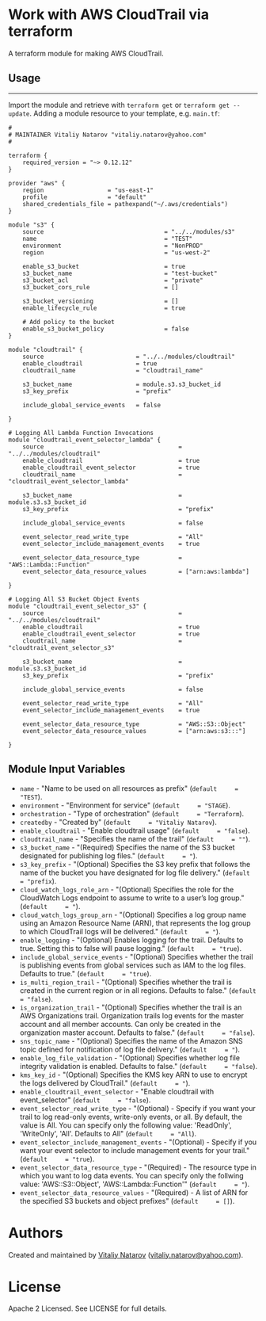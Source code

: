 # Work with AWS CloudTrail via terraform

A terraform module for making AWS CloudTrail.

## Usage
----------------------

Import the module and retrieve with ```terraform get``` or ```terraform get --update```. Adding a module resource to your template, e.g. `main.tf`:

```
#
# MAINTAINER Vitaliy Natarov "vitaliy.natarov@yahoo.com"
#

terraform {
    required_version = "~> 0.12.12"
}

provider "aws" {
    region                  = "us-east-1"
    profile                 = "default"
    shared_credentials_file = pathexpand("~/.aws/credentials")
}

module "s3" {
    source                                  = "../../modules/s3"
    name                                    = "TEST"
    environment                             = "NonPROD"
    region                                  = "us-west-2"

    enable_s3_bucket                        = true
    s3_bucket_name                          = "test-bucket"
    s3_bucket_acl                           = "private"
    s3_bucket_cors_rule                     = []

    s3_bucket_versioning                    = []
    enable_lifecycle_rule                   = true

    # Add policy to the bucket
    enable_s3_bucket_policy                 = false
}

module "cloudtrail" {
    source                          = "../../modules/cloudtrail"
    enable_cloudtrail               = true
    cloudtrail_name                 = "cloudtrail_name"

    s3_bucket_name                  = module.s3.s3_bucket_id
    s3_key_prefix                   = "prefix"

    include_global_service_events   = false

}

# Logging All Lambda Function Invocations
module "cloudtrail_event_selector_lambda" {
    source                                      = "../../modules/cloudtrail"
    enable_cloudtrail                           = true
    enable_cloudtrail_event_selector            = true
    cloudtrail_name                             = "cloudtrail_event_selector_lambda"

    s3_bucket_name                              = module.s3.s3_bucket_id
    s3_key_prefix                               = "prefix"

    include_global_service_events               = false

    event_selector_read_write_type              = "All"
    event_selector_include_management_events    = true

    event_selector_data_resource_type           = "AWS::Lambda::Function"
    event_selector_data_resource_values         = ["arn:aws:lambda"]

}

# Logging All S3 Bucket Object Events
module "cloudtrail_event_selector_s3" {
    source                                      = "../../modules/cloudtrail"
    enable_cloudtrail                           = true
    enable_cloudtrail_event_selector            = true
    cloudtrail_name                             = "cloudtrail_event_selector_s3"

    s3_bucket_name                              = module.s3.s3_bucket_id
    s3_key_prefix                               = "prefix"

    include_global_service_events               = false

    event_selector_read_write_type              = "All"
    event_selector_include_management_events    = true

    event_selector_data_resource_type           = "AWS::S3::Object"
    event_selector_data_resource_values         = ["arn:aws:s3:::"]

}
```

Module Input Variables
----------------------

- `name` - "Name to be used on all resources as prefix" (`default     = "TEST`).
- `environment` - "Environment for service" (`default     = "STAGE`).
- `orchestration` - "Type of orchestration" (`default     = "Terraform`).
- `createdby` - "Created by" (`default     = "Vitaliy Natarov`).
- `enable_cloudtrail` - "Enable cloudtrail usage" (`default     = "false`).
- `cloudtrail_name` - "Specifies the name of the trail" (`default     = ""`).
- `s3_bucket_name` - "(Required) Specifies the name of the S3 bucket designated for publishing log files." (`default     = "`).
- `s3_key_prefix` - "(Optional) Specifies the S3 key prefix that follows the name of the bucket you have designated for log file delivery." (`default     = "prefix`).
- `cloud_watch_logs_role_arn` - "(Optional) Specifies the role for the CloudWatch Logs endpoint to assume to write to a user’s log group." (`default     = "`).
- `cloud_watch_logs_group_arn` - "(Optional) Specifies a log group name using an Amazon Resource Name (ARN), that represents the log group to which CloudTrail logs will be delivered." (`default     = "`).
- `enable_logging` - "(Optional) Enables logging for the trail. Defaults to true. Setting this to false will pause logging." (`default     = "true`).
- `include_global_service_events` - "(Optional) Specifies whether the trail is publishing events from global services such as IAM to the log files. Defaults to true." (`default     = "true`).
- `is_multi_region_trail` - "(Optional) Specifies whether the trail is created in the current region or in all regions. Defaults to false." (`default     = "false`).
- `is_organization_trail` - "(Optional) Specifies whether the trail is an AWS Organizations trail. Organization trails log events for the master account and all member accounts. Can only be created in the organization master account. Defaults to false." (`default     = "false`).
- `sns_topic_name` - "(Optional) Specifies the name of the Amazon SNS topic defined for notification of log file delivery." (`default     = "`).
- `enable_log_file_validation` - "(Optional) Specifies whether log file integrity validation is enabled. Defaults to false." (`default     = "false`).
- `kms_key_id` - "(Optional) Specifies the KMS key ARN to use to encrypt the logs delivered by CloudTrail." (`default     = "`).
- `enable_cloudtrail_event_selector` - "Enable cloudtrail with event_selector" (`default     = "false`).
- `event_selector_read_write_type` - "(Optional) - Specify if you want your trail to log read-only events, write-only events, or all. By default, the value is All. You can specify only the following value: 'ReadOnly', 'WriteOnly', 'All'. Defaults to All" (`default     = "All`).
- `event_selector_include_management_events` - "(Optional) - Specify if you want your event selector to include management events for your trail." (`default     = "true`).
- `event_selector_data_resource_type` - "(Required) - The resource type in which you want to log data events. You can specify only the follwing value: 'AWS::S3::Object', 'AWS::Lambda::Function'" (`default     = "`).
- `event_selector_data_resource_values` - "(Required) - A list of ARN for the specified S3 buckets and object prefixes" (`default     = []`).


Authors
=======

Created and maintained by [Vitaliy Natarov](https://github.com/SebastianUA)
(vitaliy.natarov@yahoo.com).

License
=======

Apache 2 Licensed. See LICENSE for full details.
